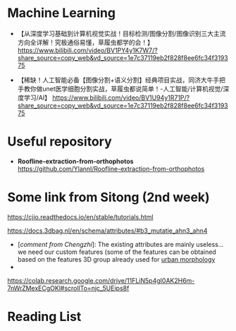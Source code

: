# Machine Learning
- 【从深度学习基础到计算机视觉实战！目标检测/图像分割/图像识别三大主流方向全详解！究极通俗易懂，草履虫都学的会！】 https://www.bilibili.com/video/BV1PY4y1K7W7/?share_source=copy_web&vd_source=1e7c37119eb2f828f8ee6fc34f319375

- 【稀缺！人工智能必备【图像分割+语义分割】经典项目实战，同济大牛手把手教你做unet医学细胞分割实战，草履虫都说简单！-人工智能/计算机视觉/深度学习/AI】 https://www.bilibili.com/video/BV1U94y1R71P/?share_source=copy_web&vd_source=1e7c37119eb2f828f8ee6fc34f319375


# Useful repository
- **Roofline-extraction-from-orthophotos** https://github.com/Ylannl/Roofline-extraction-from-orthophotos


# Some link from Sitong (2nd week)
https://cjio.readthedocs.io/en/stable/tutorials.html 

https://docs.3dbag.nl/en/schema/attributes/#b3_mutatie_ahn3_ahn4 
- [*comment from Chengzhi*]: The existing attributes are mainly useless... we need our custom features (some of the features can be obtained based on the features 3D group already used for [urban morphology](https://github.com/hugoledoux/bumo)
- 

https://colab.research.google.com/drive/11FLiN5p4gI0AK2H6m-7nWrZMexECgOKl#scrollTo=njc_5UEips8f

# Reading List
